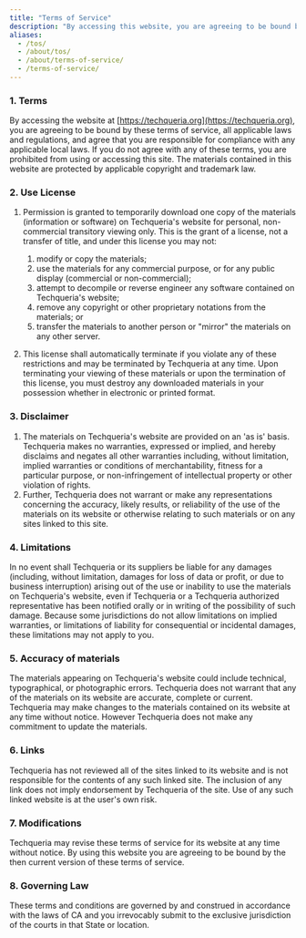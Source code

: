```yaml
---
title: "Terms of Service"
description: "By accessing this website, you are agreeing to be bound by these terms of service, all applicable laws and regulations, and agree that you are responsible for compliance with any applicable local laws."
aliases:
  - /tos/
  - /about/tos/
  - /about/terms-of-service/
  - /terms-of-service/
---
```


### 1. Terms

By accessing the website at [https://techqueria.org](https://techqueria.org), you are agreeing to be bound by these terms of service, all applicable laws and regulations, and agree that you are responsible for compliance with any applicable local laws. If you do not agree with any of these terms, you are prohibited from using or accessing this site. The materials contained in this website are protected by applicable copyright and trademark law.

### 2. Use License

1. Permission is granted to temporarily download one copy of the materials (information or software) on Techqueria's website for personal, non-commercial transitory viewing only. This is the grant of a license, not a transfer of title, and under this license you may not:

   1. modify or copy the materials;
   2. use the materials for any commercial purpose, or for any public display (commercial or non-commercial);
   3. attempt to decompile or reverse engineer any software contained on Techqueria's website;
   4. remove any copyright or other proprietary notations from the materials; or
   5. transfer the materials to another person or "mirror" the materials on any other server.

2. This license shall automatically terminate if you violate any of these restrictions and may be terminated by Techqueria at any time. Upon terminating your viewing of these materials or upon the termination of this license, you must destroy any downloaded materials in your possession whether in electronic or printed format.

### 3. Disclaimer

1. The materials on Techqueria's website are provided on an 'as is' basis. Techqueria makes no warranties, expressed or implied, and hereby disclaims and negates all other warranties including, without limitation, implied warranties or conditions of merchantability, fitness for a particular purpose, or non-infringement of intellectual property or other violation of rights.
2. Further, Techqueria does not warrant or make any representations concerning the accuracy, likely results, or reliability of the use of the materials on its website or otherwise relating to such materials or on any sites linked to this site.

### 4. Limitations

In no event shall Techqueria or its suppliers be liable for any damages (including, without limitation, damages for loss of data or profit, or due to business interruption) arising out of the use or inability to use the materials on Techqueria's website, even if Techqueria or a Techqueria authorized representative has been notified orally or in writing of the possibility of such damage. Because some jurisdictions do not allow limitations on implied warranties, or limitations of liability for consequential or incidental damages, these limitations may not apply to you.

### 5. Accuracy of materials

The materials appearing on Techqueria's website could include technical, typographical, or photographic errors. Techqueria does not warrant that any of the materials on its website are accurate, complete or current. Techqueria may make changes to the materials contained on its website at any time without notice. However Techqueria does not make any commitment to update the materials.

### 6. Links

Techqueria has not reviewed all of the sites linked to its website and is not responsible for the contents of any such linked site. The inclusion of any link does not imply endorsement by Techqueria of the site. Use of any such linked website is at the user's own risk.

### 7. Modifications

Techqueria may revise these terms of service for its website at any time without notice. By using this website you are agreeing to be bound by the then current version of these terms of service.

### 8. Governing Law

These terms and conditions are governed by and construed in accordance with the laws of CA and you irrevocably submit to the exclusive jurisdiction of the courts in that State or location.
